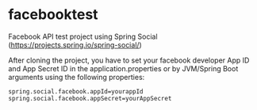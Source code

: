 # facebooktest
Facebook API test project using Spring Social (https://projects.spring.io/spring-social/) 

After cloning the project, you have to set your facebook developer App ID and App Secret ID in the application.properties or by JVM/Spring Boot arguments using the following properties:
```
spring.social.facebook.appId=yourappId
spring.social.facebook.appSecret=yourAppSecret
```
